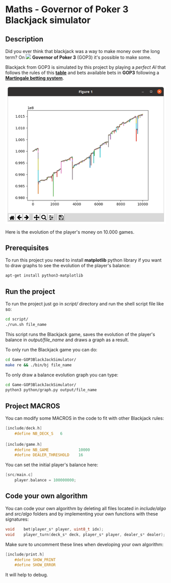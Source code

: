 # Maths - Governor of Poker 3 Blackjack simulator

## Description

Did you ever think that blackjack was a way to make money over the long term? On <img src="https://images.sftcdn.net/images/t_app-logo-l,f_auto/p/ee797078-9b6c-11e6-beb4-00163ec9f5fa/925077541/governor-of-poker-download-2018-09-19_17-09-02.png" width=20 /> **Governor of Poker 3** (GOP3) it's possible to make some.

Blackjack from GOP3 is simulated by this project by playing a *perfect AI* that follows the rules of this [**table**](https://www.blackjackapprenticeship.com/blackjack-strategy-charts/) and bets available bets in **GOP3** following a [**Martingale betting system**](https://en.wikipedia.org/wiki/Martingale_(betting_system)).

<img src="./assets/10kGames.png"/>

Here is the evolution of the player's money on 10.000 games.

## Prerequisites

To run this project you need to install **matplotlib** python library if you want to draw graphs to see the evolution of the player's balance:

```sh
apt-get install python3-matplotlib
```

## Run the project

To run the project just go in *script/* directory and run the shell script file like so:

```sh
cd script/
./run.sh file_name
```

This script runs the Blackjack game, saves the evolution of the player's balance in *output/file_name* and draws a graph as a result.

To only run the Blackjack game you can do:

```sh
cd Game-GOP3BlackJackSimulator/
make re && ./bin/bj file_name
```

To only draw a balance evolution graph you can type:

```sh
cd Game-GOP3BlackJackSimulator/
python3 python/graph.py output/file_name
```

## Project MACROS
You can modify some MACROS in the code to fit with other Blackjack rules:

```C
[include/deck.h]
    #define NB_DECK_S   6

[include/game.h]
    #define NB_GAME             10000
    #define DEALER_THRESHOLD    16
```

You can set the initial player's balance here:

```C
[src/main.c]
    player.balance = 100000000;
```

## Code your own algorithm
You can code your own algorithm by deleting all files located in *include/algo* and *src/algo* folders and by implementing your own functions with these signatures:

```C
void    bet(player_s* player, uint8_t idx);
void    player_turn(deck_s* deck, player_s* player, dealer_s* dealer);
```

Make sure to uncomment these lines when developing your own algorithm:
```C
[include/print.h]
    #define SHOW_PRINT
    #define SHOW_ERROR
```
It will help to debug.
